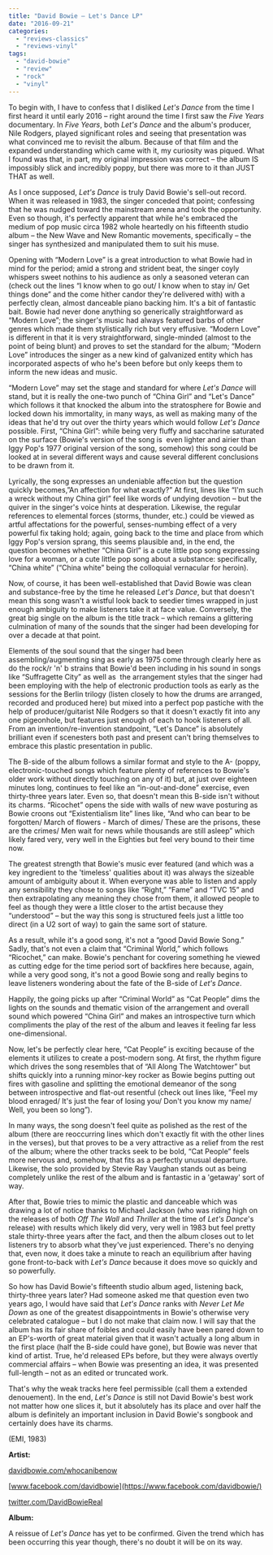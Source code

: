```yaml
---
title: "David Bowie – Let's Dance LP"
date: "2016-09-21"
categories: 
  - "reviews-classics"
  - "reviews-vinyl"
tags: 
  - "david-bowie"
  - "review"
  - "rock"
  - "vinyl"
---
```


To begin with, I have to confess that I disliked _Let's Dance_ from the time I first heard it until early 2016 – right around the time I first saw the _Five Years_ documentary. In _Five Years_, both _Let's Dance_ and the album's producer, Nile Rodgers, played significant roles and seeing that presentation was what convinced me to revisit the album. Because of that film and the expanded understanding which came with it, my curiosity was piqued. What I found was that, in part, my original impression was correct – the album IS impossibly slick and incredibly poppy, but there was more to it than JUST THAT as well.

As I once supposed, _Let's Dance_ is truly David Bowie's sell-out record. When it was released in 1983, the singer conceded that point; confessing that he was nudged toward the mainstream arena and took the opportunity. Even so though, it's perfectly apparent that while he's embraced the medium of pop music circa 1982 whole heartedly on his fifteenth studio album – the New Wave and New Romantic movements, specifically – the singer has synthesized and manipulated them to suit his muse.

Opening with “Modern Love” is a great introduction to what Bowie had in mind for the period; amid a strong and strident beat, the singer coyly whispers sweet nothins to his audience as only a seasoned veteran can (check out the lines “I know when to go out/ I know when to stay in/ Get things done” and the come hither candor they're delivered with) with a perfectly clean, almost danceable piano backing him. It's a bit of fantastic bait. Bowie had never done anything so generically straightforward as “Modern Love”; the singer's music had always featured barbs of other genres which made them stylistically rich but very effusive. “Modern Love” is different in that it is very straightforward, single-minded (almost to the point of being blunt) and proves to set the standard for the album; “Modern Love” introduces the singer as a new kind of galvanized entity which has incorporated aspects of who he's been before but only keeps them to inform the new ideas and music.

“Modern Love” may set the stage and standard for where _Let's Dance_ will stand, but it is really the one-two punch of “China Girl” and “Let's Dance” which follows it that knocked the album into the stratosphere for Bowie and locked down his immortality, in many ways, as well as making many of the ideas that he'd try out over the thirty years which would follow _Let's Dance_ possible. First, “China Girl”: while being very fluffy and saccharine saturated on the surface (Bowie's version of the song is  even lighter and airier than Iggy Pop's 1977 original version of the song, somehow) this song could be looked at in several different ways and cause several different conclusions to be drawn from it.

Lyrically, the song expresses an undeniable affection but the question quickly becomes,”An affection for what exactly?” At first, lines like “I'm such a wreck without my China girl” feel like words of undying devotion – but the quiver in the singer's voice hints at desperation. Likewise, the regular references to elemental forces (storms, thunder, etc.) could be viewed as artful affectations for the powerful, senses-numbing effect of a very powerful fix taking hold; again, going back to the time and place from which Iggy Pop's version sprang, this seems plausible and, in the end, the question becomes whether “China Girl” is a cute little pop song expressing love for a woman, or a cute little pop song about a substance: specifically, “China white” (“China white” being the colloquial vernacular for heroin).

Now, of course, it has been well-established that David Bowie was clean and substance-free by the time he released _Let's Dance_, but that doesn't mean this song wasn't a wistful look back to seedier times wrapped in just enough ambiguity to make listeners take it at face value. Conversely, the great big single on the album is the title track – which remains a glittering culmination of many of the sounds that the singer had been developing for over a decade at that point.

Elements of the soul sound that the singer had been assembling/augmenting sing as early as 1975 come through clearly here as do the rock/r 'n' b strains that Bowie'd been including in his sound in songs like “Suffragette City” as well as  the arrangement styles that the singer had been employing with the help of electronic production tools as early as the sessions for the Berlin trilogy (listen closely to how the drums are arranged, recorded and produced here) but mixed into a perfect pop pastiche with the help of producer/guitarist Nile Rodgers so that it doesn't exactly fit into any one pigeonhole, but features just enough of each to hook listeners of all. From an invention/re-invention standpoint, “Let's Dance” is absolutely brilliant even if scenesters both past and present can't bring themselves to embrace this plastic presentation in public.

The B-side of the album follows a similar format and style to the A- (poppy, electronic-touched songs which feature plenty of references to Bowie's older work without directly touching on any of it) but, at just over eighteen minutes long, continues to feel like an “in-out-and-done” exercise, even thirty-three years later. Even so, that doesn't mean this B-side isn't without its charms. “Ricochet” opens the side with walls of new wave posturing as Bowie croons out “Existentialism lite” lines like, “And who can bear to be forgotten/ March of flowers - March of dimes/ These are the prisons, these are the crimes/ Men wait for news while thousands are still asleep” which likely fared very, very well in the Eighties but feel very bound to their time now.

The greatest strength that Bowie's music ever featured (and which was a key ingredient to the 'timeless' qualities about it) was always the sizeable amount of ambiguity about it. When everyone was able to listen and apply any sensibility they chose to songs like “Right,” “Fame” and “TVC 15” and then extrapolating any meaning they chose from them, it allowed people to feel as though they were a little closer to the artist because they “understood” – but the way this song is structured feels just a little too direct (in a U2 sort of way) to gain the same sort of stature.

As a result, while it's a good song, it's not a “good David Bowie Song.” Sadly, that's not even a claim that “Criminal World,” which follows “Ricochet,” can make. Bowie's penchant for covering something he viewed as cutting edge for the time period sort of backfires here because, again, while a very good song, it's not a good Bowie song and really begins to leave listeners wondering about the fate of the B-side of _Let's Dance_.

Happily, the going picks up after “Criminal World” as “Cat People” dims the lights on the sounds and thematic vision of the arrangement and overall sound which powered “China Girl” and makes an introspective turn which compliments the play of the rest of the album and leaves it feeling far less one-dimensional.

Now, let's be perfectly clear here, “Cat People” is exciting because of the elements it utilizes to create a post-modern song. At first, the rhythm figure which drives the song resembles that of “All Along The Watchtower” but shifts quickly into a running minor-key rocker as Bowie begins putting out fires with gasoline and splitting the emotional demeanor of the song between introspective and flat-out resentful (check out lines like, “Feel my blood enraged/ It's just the fear of losing you/ Don't you know my name/ Well, you been so long”).

In many ways, the song doesn't feel quite as polished as the rest of the album (there are reoccurring lines which don't exactly fit with the other lines in the verses), but that proves to be a very attractive as a relief from the rest of the album; where the other tracks seek to be bold, “Cat People” feels more nervous and, somehow, that fits as a perfectly unusual departure. Likewise, the solo provided by Stevie Ray Vaughan stands out as being completely unlike the rest of the album and is fantastic in a 'getaway' sort of way.

After that, Bowie tries to mimic the plastic and danceable which was drawing a lot of notice thanks to Michael Jackson (who was riding high on the releases of both _Off The Wall_ and _Thriller_ at the time of _Let's Dance_'s release) with results which likely did very, very well in 1983 but feel pretty stale thirty-three years after the fact, and then the album closes out to let listeners try to absorb what they've just experienced. There's no denying that, even now, it does take a minute to reach an equilibrium after having gone front-to-back with _Let's Dance_ because it does move so quickly and so powerfully.

So how has David Bowie's fifteenth studio album aged, listening back, thirty-three years later? Had someone asked me that question even two years ago, I would have said that _Let's Dance_ ranks with _Never Let Me Down_ as one of the greatest disappointments in Bowie's otherwise very celebrated catalogue – but I do not make that claim now. I will say that the album has its fair share of foibles and could easily have been pared down to an EP's-worth of great material given that it wasn't actually a long album in the first place (half the B-side could have gone), but Bowie was never that kind of artist. True, he'd released EPs before, but they were always overtly commercial affairs – when Bowie was presenting an idea, it was presented full-length – not as an edited or truncated work.

That's why the weak tracks here feel permissible (call them a extended denouement). In the end, _Let's Dance_ is still not David Bowie's best work not matter how one slices it, but it absolutely has its place and over half the album is definitely an important inclusion in David Bowie's songbook and certainly does have its charms.

(EMI, 1983)

**Artist:**

[davidbowie.com/whocanibenow](http://davidbowie.com/whocanibenow/)

[www.facebook.com/davidbowie](https://www.facebook.com/davidbowie/)

[twitter.com/DavidBowieReal](https://twitter.com/DavidBowieReal?ref_src=twsrc)

**Album:**

A reissue of _Let's Dance_ has yet to be confirmed. Given the trend which has been occurring this year though, there's no doubt it will be on its way.
